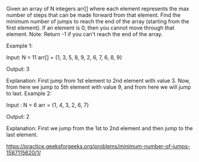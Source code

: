 Given an array of N integers arr[] where each element represents the max number of steps that can be made forward from that element. Find the minimum number of jumps to reach the end of the array (starting from the first element). If an element is 0, then you cannot move through that element.
Note: Return -1 if you can't reach the end of the array.


Example 1:

Input:
N = 11
arr[] = {1, 3, 5, 8, 9, 2, 6, 7, 6, 8, 9}

Output: 3

Explanation:
First jump from 1st element to 2nd
element with value 3. Now, from here
we jump to 5th element with value 9,
and from here we will jump to last.
Example 2:

Input :
N = 6
arr = {1, 4, 3, 2, 6, 7}

Output: 2

Explanation:
First we jump from the 1st to 2nd element
and then jump to the last element.

https://practice.geeksforgeeks.org/problems/minimum-number-of-jumps-1587115620/1/